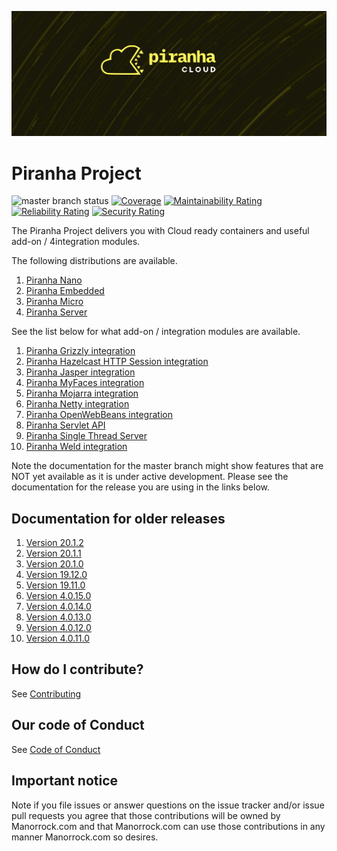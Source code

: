 ![#piranhacloud](piranha_cloud.svg)

# Piranha Project

![master branch status](https://github.com/piranhacloud/piranha/workflows/master/badge.svg)
[![Coverage](https://sonarcloud.io/api/project_badges/measure?project=manorrock_piranha&metric=coverage)](https://sonarcloud.io/dashboard?id=manorrock_piranha)
[![Maintainability Rating](https://sonarcloud.io/api/project_badges/measure?project=manorrock_piranha&metric=sqale_rating)](https://sonarcloud.io/dashboard?id=manorrock_piranha)
[![Reliability Rating](https://sonarcloud.io/api/project_badges/measure?project=manorrock_piranha&metric=reliability_rating)](https://sonarcloud.io/dashboard?id=manorrock_piranha)
[![Security Rating](https://sonarcloud.io/api/project_badges/measure?project=manorrock_piranha&metric=security_rating)](https://sonarcloud.io/dashboard?id=manorrock_piranha)

The Piranha Project delivers you with Cloud ready containers and useful add-on / 
4integration modules.

The following distributions are available.

1. [Piranha Nano](nano/)
1. [Piranha Embedded](embedded/)
1. [Piranha Micro](micro/)
1. [Piranha Server](server/)

See the list below for what add-on / integration modules are available.

1. [Piranha Grizzly integration](http/grizzly/README.md)
1. [Piranha Hazelcast HTTP Session integration](session/hazelcast/README.md)
1. [Piranha Jasper integration](pages/jasper/README.md)
1. [Piranha MyFaces integration](faces/myfaces/README.md)
1. [Piranha Mojarra integration](faces/mojarra/README.md)
1. [Piranha Netty integration](http/netty/README.md)
1. [Piranha OpenWebBeans integration](cdi/openwebbeans/README.md)
1. [Piranha Servlet API](servlet/api/README.md)
1. [Piranha Single Thread Server](http/singlethread/README.md)
1. [Piranha Weld integration](cdi/weld/README.md)

Note the documentation for the master branch might show features that are NOT 
yet available as it is under active development. Please see the documentation
for the release you are using in the links below.

## Documentation for older releases

1. [Version 20.1.2](https://github.com/piranhacloud/piranha/tree/v20.1.2)
1. [Version 20.1.1](https://github.com/piranhacloud/piranha/tree/v20.1.1)
1. [Version 20.1.0](https://github.com/piranhacloud/piranha/tree/v20.1.0)
1. [Version 19.12.0](https://github.com/piranhacloud/piranha/tree/v19.12.0)
1. [Version 19.11.0](https://github.com/piranhacloud/piranha/tree/v19.11.0)
1. [Version 4.0.15.0](https://github.com/piranhacloud/piranha/tree/v4.0.15.0)
1. [Version 4.0.14.0](https://github.com/piranhacloud/piranha/tree/v4.0.14.0)
1. [Version 4.0.13.0](https://github.com/piranhacloud/piranha/tree/v4.0.13.0)
1. [Version 4.0.12.0](https://github.com/piranhacloud/piranha/tree/v4.0.12.0)
1. [Version 4.0.11.0](https://github.com/piranhacloud/piranha/tree/v4.0.11.0)

## How do I contribute?

See [Contributing](CONTRIBUTING.md)

## Our code of Conduct

See [Code of Conduct](CODE_OF_CONDUCT.md)

## Important notice

Note if you file issues or answer questions on the issue tracker and/or issue 
pull requests you agree that those contributions will be owned by Manorrock.com
and that Manorrock.com can use those contributions in any manner Manorrock.com
so desires.
